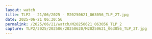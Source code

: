 ```yaml
---
layout: watch
title: TLP2 - 21/06/2025 - M20250621_063056_TLP_2T.jpg
date: 2025-06-21 06:30:56
permalink: /2025/06/21/watch/M20250621_063056_TLP_2
capture: TLP2/2025/202506/20250620/M20250621_063056_TLP_2T.jpg
---
```

